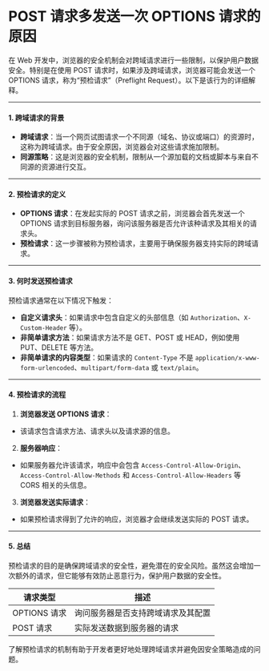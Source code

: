 # POST 请求多发送一次 OPTIONS 请求的原因

在 Web 开发中，浏览器的安全机制会对跨域请求进行一些限制，以保护用户数据安全。特别是在使用 POST 请求时，如果涉及跨域请求，浏览器可能会发送一个 OPTIONS 请求，称为“预检请求”（Preflight Request）。以下是该行为的详细解释。

---

#### 1. 跨域请求的背景

- **跨域请求**：当一个网页试图请求一个不同源（域名、协议或端口）的资源时，这称为跨域请求。由于安全原因，浏览器会对这些请求施加限制。
- **同源策略**：这是浏览器的安全机制，限制从一个源加载的文档或脚本与来自不同源的资源进行交互。

---

#### 2. 预检请求的定义

- **OPTIONS 请求**：在发起实际的 POST 请求之前，浏览器会首先发送一个 OPTIONS 请求到目标服务器，询问该服务器是否允许该种请求及其相关的请求头。
- **预检请求**：这一步骤被称为预检请求，主要用于确保服务器支持实际的跨域请求。

---

#### 3. 何时发送预检请求

预检请求通常在以下情况下触发：

- **自定义请求头**：如果请求中包含自定义的头部信息（如 `Authorization`、`X-Custom-Header` 等）。
- **非简单请求方法**：如果请求方法不是 GET、POST 或 HEAD，例如使用 PUT、DELETE 等方法。
- **非简单请求的内容类型**：如果请求的 `Content-Type` 不是 `application/x-www-form-urlencoded`、`multipart/form-data` 或 `text/plain`。

---

#### 4. 预检请求的流程

1. **浏览器发送 OPTIONS 请求**：
 - 该请求包含请求方法、请求头以及请求源的信息。
   
2. **服务器响应**：
 - 如果服务器允许该请求，响应中会包含 `Access-Control-Allow-Origin`、`Access-Control-Allow-Methods` 和 `Access-Control-Allow-Headers` 等 CORS 相关的头信息。
   
3. **浏览器发送实际请求**：
 - 如果预检请求得到了允许的响应，浏览器才会继续发送实际的 POST 请求。

---

#### 5. 总结

预检请求的目的是确保跨域请求的安全性，避免潜在的安全风险。虽然这会增加一次额外的请求，但它能够有效防止恶意行为，保护用户数据的安全性。

| 请求类型       | 描述                                     |
|----------------|------------------------------------------|
| OPTIONS 请求   | 询问服务器是否支持跨域请求及其配置    |
| POST 请求      | 实际发送数据到服务器的请求              |

了解预检请求的机制有助于开发者更好地处理跨域请求并避免因安全策略造成的问题。
